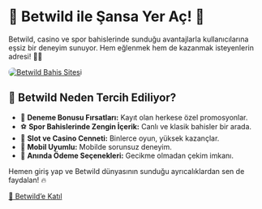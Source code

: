 <h1>🎰 Betwild ile Şansa Yer Aç! 🦁</h1>
<p>Betwild, casino ve spor bahislerinde sunduğu avantajlarla kullanıcılarına eşsiz bir deneyim sunuyor. Hem eğlenmek hem de kazanmak isteyenlerin adresi! 🎲💸</p>
<a href="https://cutt.ly/Betwildt2025-giris" title="Betwild Giriş">
    <img src="https://i.ibb.co/5K7Ks6w/zzzz3.gif" alt="Betwild Bahis Sitesi" style="max-width:100%; height:auto; border-radius:8px;">
</a>
<h2>💎 Betwild Neden Tercih Ediliyor?</h2>
<ul>
    <li>🎁 <strong>Deneme Bonusu Fırsatları:</strong> Kayıt olan herkese özel promosyonlar.</li>
    <li>⚽ <strong>Spor Bahislerinde Zengin İçerik:</strong> Canlı ve klasik bahisler bir arada.</li>
    <li>🎰 <strong>Slot ve Casino Cenneti:</strong> Binlerce oyun, yüksek kazançlar.</li>
    <li>📱 <strong>Mobil Uyumlu:</strong> Mobilde sorunsuz deneyim.</li>
    <li>🚀 <strong>Anında Ödeme Seçenekleri:</strong> Gecikme olmadan çekim imkanı.</li>
</ul>
<p>Hemen giriş yap ve Betwild dünyasının sunduğu ayrıcalıklardan sen de faydalan! 🔥</p>
<a href="https://cutt.ly/Betwildt2025-giris" class="join-button">🔗 Betwild’e Katıl</a>
